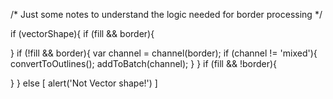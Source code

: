 /*
Just some notes to understand the logic needed for border processing
*/


if (vectorShape){
  if (fill && border){

  }
  if (!fill && border){
  var channel = channel(border);
    if (channel != 'mixed'){
      convertToOutlines();
      addToBatch(channel);
    }
  }
  if (fill && !border){

  }
} else [
  alert('Not Vector shape!')
]
